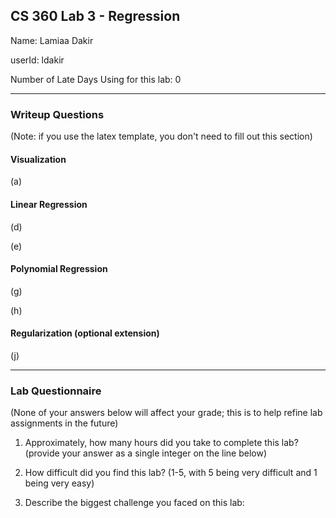 ## CS 360 Lab 3 - Regression

Name: Lamiaa Dakir

userId: ldakir

Number of Late Days Using for this lab: 0

---

### Writeup Questions

(Note: if you use the latex template, you don't need to fill out this section)

#### Visualization

(a)

#### Linear Regression

(d)

(e)


#### Polynomial Regression

(g)

(h)

#### Regularization (optional extension)

(j)

---

### Lab Questionnaire

(None of your answers below will affect your grade; this is to help refine lab assignments in the future)

1. Approximately, how many hours did you take to complete this lab? (provide your answer as a single integer on the line below)

2. How difficult did you find this lab? (1-5, with 5 being very difficult and 1 being very easy)

3. Describe the biggest challenge you faced on this lab:
